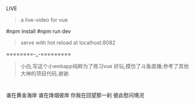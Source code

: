 LIVE
> a live-video for vue

#npm install
#npm run dev
>serve with hot reload at localhost:8082

========-_-=========

>小白,写这个小webapp纯粹为了练习vue 好玩,模仿了斗鱼直播;参考了其他大神的项目代码,谢谢.


#
谁在黄金海岸
谁在烽烟彼岸
你我在回望那一刹
彼此慰问境况
